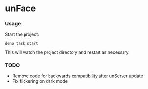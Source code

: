 # unFace

### Usage

Start the project:

```
deno task start
```

This will watch the project directory and restart as necessary.

### TODO

- Remove code for backwards compatibility after unServer update
- Fix flickering on dark mode
